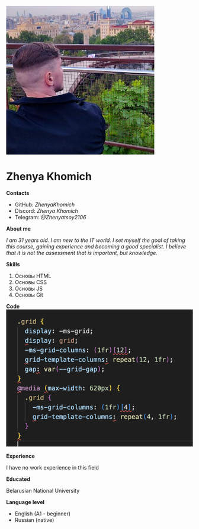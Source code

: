 ![myFoto](131522263.jpg)
# Zhenya Khomich

**Contacts**

* GitHub: *ZhenyaKhomich*
* Discord: *Zhenya Khomich*
* Telegram: *@Zhenyatsoy2106*


**About me**

*I am 31 years old. I am new to the IT world. I set myself the goal of taking this course, gaining experience and becoming a good specialist. I believe that it is not the assessment that is important, but knowledge.*

**Skills**
 1. Основы HTML
 2. Основы CSS
 3. Основы JS
 4. Основы Git

**Code**
![code](image.png)

**Experience**

I have no work experience in this field

**Educated**

Belarusian National University

**Language level**
* English (A1 - beginner)
* Russian (native)

